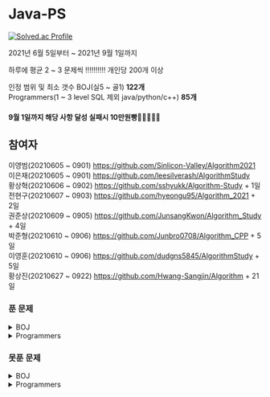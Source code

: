 # Java-PS

[![Solved.ac Profile](http://mazassumnida.wtf/api/v2/generate_badge?boj=dudqja8847)](https://solved.ac/dudqja8847/)  

2021년 6월 5일부터 ~ 2021년 9월 1일까지

하루에 평균 2 ~ 3 문제씩 ‼‼‼‼‼ 개인당 200개 이상 

인정 범위 및 최소 갯수
BOJ(실5 ~ 골1) **122개**  
Programmers(1 ~ 3 level SQL 제외 java/python/c++) **85개**  

#### 9월 1일까지 해당 사항 달성 실패시 10만원빵🤲🤲🤲🤲🤲  

## 참여자  
이영범(20210605 ~ 0901) https://github.com/Sinlicon-Valley/Algorithm2021  
이은재(20210605 ~ 0901) https://github.com/leesilverash/AlgorithmStudy  
황상혁(20210606 ~ 0902) https://github.com/sshyukk/Algorithm-Study + 1일  
전현구(20210607 ~ 0903) https://github.com/hyeongu95/Algorithm_2021 + 2일  
권준상(20210609 ~ 0905) https://github.com/JunsangKwon/Algorithm_Study + 4일  
박준형(20210610 ~ 0906) https://github.com/Junbro0708/Algorithm_CPP + 5일  
이영훈(20210610 ~ 0906) https://github.com/dudgns5845/AlgorithmStudy + 5일  
황상진(20210627 ~ 0922) https://github.com/Hwang-Sangjin/Algorithm + 21일  

### 푼 문제
<details>
    <summary>BOJ</summary>

| 문제 | 제목 | 유형 | 비고 |
|:------:|:------:|:------:|:------:|
|BOJ 1003|피보나치 함수|DP|⁉|
|BOJ 1010|다리 놓기|DP||
|BOJ 1026|보물|Sorting||
|BOJ 1051|숫자 정사각형|Implement, Brute Force||
|BOJ 1158|요세푸스 문제|Queue||
|BOJ 1197|최소 스패닝 트리|MST, Kruskal, Union Find||
|BOJ 1292|쉽게 푸는 문제|Implement||
|BOJ 1302|베스트셀러|Hash Set & Map||
|BOJ 1389|케빈 베이컨의 6단계 법칙|Floyd Warshall, BFS||
|BOJ 1406|에디터|Stack||
|BOJ 1439|뒤집개|Greedy||
|BOJ 1461|도서관|Greedy||
|BOJ 1463|뒤집개|DP|💦|
|BOJ 1475|방번호|Implement||
|BOJ 1620|나는야 포켓몬 마스터 이다솜|HashMap||
|BOJ 1655|가운데를 말해요|Priority Queue||
|BOJ 1697|숨바꼭질|BFS||
|BOJ 1744|수 묶기|Greedy||
|BOJ 1753|최단경로|Dijkstra, Priority Queue||
|BOJ 1759|암호 만들기|Combination, Backtracking||
|BOJ 1874|스택 수열|Stack||
|BOJ 1904|01타일|DP||
|BOJ 1916|최소비용 구하기|Dijkstra, Priority Queue||
|BOJ 1926|그림|BFS||
|BOJ 1927|최소 힙|Priority Queue||
|BOJ 1931|회의실 배정|Greedy||
|BOJ 1946|신입사원|Greedy||
|BOJ 1966|프린터 Queue|Queue, Priority Queue||
|BOJ 1987|알파벳|DFS||
|BOJ 2109|순회강연|Greedy||
|BOJ 2164|카드 2|Queue||
|BOJ 2212|센서|Greedy||
|BOJ 2407|조합|Combination, DP||
|BOJ 2457|공주님의 정원|Greedy|💦|
|BOJ 2493|탑|Stack||
|BOJ 2577|숫자의 개수|String||
|BOJ 2578|빙고|Implement||
|BOJ 2583|영역 구하기|BFS||
|BOJ 2609|최대공약수와 최소공배수|Math, Number Theory||
|BOJ 2644|촌수계산|BFS||
|BOJ 2696|중앙값 구하기|Priority Queue||
|BOJ 2776|암기왕|Hash Set & Map||
|BOJ 2799|블라인드|Implement||
|BOJ 2839|설탕배달|DP||
|BOJ 2847|게임을 만든 동준이|Greedy||
|BOJ 2947|나무조각|Simulation||
|BOJ 2960|에라토스테네스의 체|Implement||
|BOJ 3055|탈출|BFS||
|BOJ 3190|뱀|Implement||
|BOJ 3425|고스택|Implement, Stack||
|BOJ 4179|불!|BFS||
|BOJ 4358|생태학|Hash Set & Map||
|BOJ 4796|캠핑|Greedy||
|BOJ 4963|섬의 개수|BFS||
|BOJ 5430|AC|Implement||
|BOJ 5567|결혼식|Implement, Graph Search, BFS||
|BOJ 6593|상범 빌딩|Graph, BFS||
|BOJ 6603|로또|Combination, Backtracking||
|BOJ 7576|토마토|BFS||
|BOJ 7562|나이트의 이동|BFS||
|BOJ 7785|회사에 있는 사람|HashSet||
|BOJ 8979|올림픽|Implement||
|BOJ 9184|신나는 함수 실행|DP||
|BOJ 9461|파도반 수열|DP||
|BOJ 9625|BABBA|DP||
|BOJ 9663|N-Queen|Backtracking|💦|
|BOJ 9935|문자열 폭발|String, Stack||
|BOJ 10026|적록색약|BFS||
|BOJ 10157|자리배정|Implement||
|BOJ 10807|개수 세기|Implement||
|BOJ 10814|나이순 Sorting|Sorting||
|BOJ 10816|숫자 카드2|HashMap||
|BOJ 10828|Stack|Stack||
|BOJ 10845|Queue|Queue||
|BOJ 10972|다음 순열|Permutation||
|BOJ 10973|이전 순열|Permutation||
|BOJ 11047|동전 0|Greedy||
|BOJ 11279|최대 힙|Priority Queue||
|BOJ 11286|절댓값 힙|Priority Queue||
|BOJ 11399|ATM|Greedy||
|BOJ 11403|경로 찾기|Floyd Warshall||
|BOJ 11404|플로이드|Floyd Warshall||
|BOJ 11501|주식|Greedy||
|BOJ 11651|좌표 정렬하기2|Sorting||
|BOJ 11724|연결 요소의 개수|BFS||
|BOJ 11866|요세푸스 문제 0|Queue||
|BOJ 14940|쉬운 최단거리|Graph, BFS||
|BOJ 15686|치킨 배달|Implement|👍|
|BOJ 13305|주유소|Greedy|💦|
|BOJ 13414|수강신청|Hash Set & Map||
|BOJ 15649|N과 M(1)|Backtracking||
|BOJ 15650|N과 M(2)|Backtracking||
|BOJ 15651|N과 M(3)|Backtracking||
|BOJ 15652|N과 M(4)|Backtracking||
|BOJ 15654|N과 M(5)|Backtracking||
|BOJ 15655|N과 M(6)|Backtracking||
|BOJ 15656|N과 M(7)|Backtracking||
|BOJ 15657|N과 M(8)|Backtracking||
|BOJ 15663|N과 M(9)|Backtracking||
|BOJ 15664|N과 M(10)|Backtracking||
|BOJ 15665|N과 M(11)|Backtracking||
|BOJ 15666|N과 M(12)|Backtracking||
|BOJ 15903|카드 합체 놀이|Greedy, Priority Queue||
|BOJ 11650|좌표 정렬하기|Sorting||
|BOJ 14719|빗물|Implement, Simulation||
|BOJ 17219|비밀번호 찾기|HashMap||
|BOJ 17298|오큰수|Stack|💦|
|BOJ 18352|특정 거리의 도시 찾기|Dijkstra, BFS||
|BOJ 18405|경쟁적 점염|Implement, BFS, Graph||

</details>

<details>
    <summary>Programmers</summary>

| 문제 | 제목 | 유형 | 비고 |
|:------:|:------:|:------:|:------:|
|Programmers|기능 개발|Stack, Queue||
|Programmers|다리를 지나는 트럭|Queue||
|Programmers|프린터|Queue||
|Programmers|주식가격|Stack, Queue||
|Programmers|K번째 수|Sorting||
|Programmers|포켓몬|HashSet||
|Programmers|크레인 인형뽑기 게임|Stack, Implement|2019 카카오 개발자 겨울 인턴십|
|Programmers|신규 아이디 추천|String, Implement|2021 KAKAO BLIND RECRUITMENT|
|Programmers|완주하지 못한 선수|HashMap||
|Programmers|가운데 글자 가져오기|String||
|Programmers|키패드 누르기|Implement|2020 카카오 인턴십|
|Programmers|모의고사|Brute Force, Implement||
|Programmers|로또의 최고 순위와 최저 순위|Implement|2021 Dev-Matching: 웹 백엔드 개발자(상반기)|
|Programmers|내적|Implement|월간 코드 챌린지 시즌1|
|Programmers|실패율|Implement, Sorting|2019 KAKAO BLIND RECRUITMENT|
|Programmers|2016|Implement||
|Programmers|두 개 뽑아서 더하기|HashSet|월간 코드 챌린지 시즌1|
|Programmers|비밀지도|Implement|2018 KAKAO BLIND RECRUITMENT|
|Programmers|진법 뒤집기|Implement|월간 코드 챌린지 시즌 1|
|Programmers|음양 더하기|Implement|월간 코드 챌린지 시즌 2|
|Programmers|예산|Greedy|Summer/Winter Coding(~2018)|
|Programmers|체육복|Greedy||
|Programmers|약수의 개수와 덧셈|Implement|월간 코드 챌린지 시즌 2|
|Programmers|같은 숫자는 싫어|Implement||
|Programmers|하샤드 수|Implement||
|Programmers|나누어 떨어지는 숮자 배열|Implement||
|Programmers|두 정수 사이의 합|Implement||
|Programmers|오픈채팅방|HashMap, Implement|2019 KAKAO BLIND RECRUITMENT|
|Programmers|다트게임|String, Implement|2018 KAKAO BLIND RECRUITMENT|
|Programmers|서울에서 김서방 찾기|Implement||
|Programmers|String 내 p와 y의 개수|Implement||
|Programmers|수박수박수박수박수박수?|Implement||
|Programmers|문자열을 정수로 바꾸기|Implement||
|Programmers|이상한 문자 만들기|Implement||
|Programmers|직사각형 별찍기|Implement||
|Programmers|콜라츠 추측|Implement||
|Programmers|x만큼 간격이 있는 n개의 숫자|Implement||
|Programmers|짝수와 홀수|Implement||
|Programmers|행렬의 덧셈|Implement||
|Programmers|평균 구하기|Implement||
|Programmers|정수 제곱근 판별|Implement||
|Programmers|더 맵게|Priority Queue||
|Programmers|게임 맵 최단거리|BFS|찾아라 프로그래밍 마에스터|
|Programmers|프린터|Queue, Implement||
|Programmers|카카오프렌즈 컬러링북|BFS|2017 카카오코드 예선|
|Programmers|프렌즈4블록|Implement, Brute Force|2018 KAKAO BLIND RECRUITMENT|
|Programmers|올바른 괄호|Stack||
|Programmers|땅따먹기|DP||
|Programmers|타겟 넘버|DFS||
|Programmers|카펫|Brute Force, Implement||
|Programmers|가장 큰 수|Greedy, Implement|
|Programmers|전화번호 목록|Hash||
|Programmers|네트워크|BFS, Graph||
|Programmers|짝지어 제거하기|Stack|2017 팁스타운|
|Programmers|메뉴 리뉴얼|HashMap, Combination|2021 KAKAO BLIND RECRUITMENT|
|Programmers|124 나라의 숫자|Implement||
|Programmers|JadenCase 문자열 만들기|Implement||
|Programmers|큰 수 만들기|Implement||
|Programmers|배달|Dijkstra, BFS|Summer/Winter Coding(~2018)|
|Programmers|파일명 정렬|String, Implement|2018 KAKAO BLIND RECRUITMENT|
|Programmers|2개 이하로 다른 비트|String, Implement|월간 코드 챌린지 시즌2|
|Programmers|부족한 금액 계산하기|Implement|위클리 챌린지 1주차|
|Programmers|최솟값 만들기|Implement||
|Programmers|정수 내림차순으로 배치하기|Implement||
|Programmers|최댓값과 최솟값|Implement||
|Programmers|N개의 최소공배수|Math, Number Theory||
|Programmers|최대공약수와 최소공배수|Math, Number Theory||

</details>

### 못푼 문제

<details>
    <summary>BOJ</summary>

| 문제 | 제목 | 유형 | 비고 |
|:------:|:------:|:------:|:------:|
|BOJ 2468|안전영역|BFS||
|BOJ 15683|감시|Simulation||

</details>
<details>
    <summary>Programmers</summary>

<!-- summary 아래 한칸 공백 두고 내용 삽입 -->

</details>


